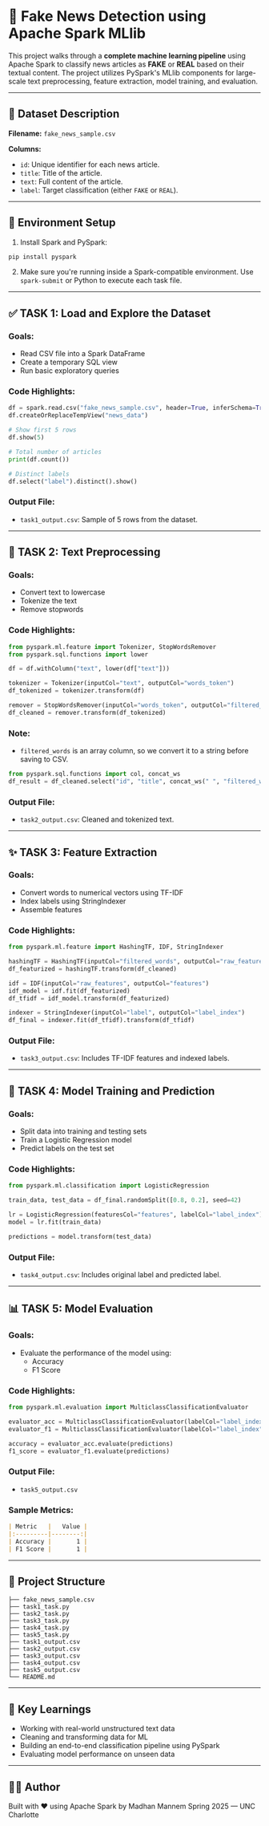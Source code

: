 
# 📰 Fake News Detection using Apache Spark MLlib

This project walks through a **complete machine learning pipeline** using Apache Spark to classify news articles as **FAKE** or **REAL** based on their textual content. The project utilizes PySpark's MLlib components for large-scale text preprocessing, feature extraction, model training, and evaluation.

---

## 📁 Dataset Description

**Filename:** `fake_news_sample.csv`

**Columns:**
- `id`: Unique identifier for each news article.
- `title`: Title of the article.
- `text`: Full content of the article.
- `label`: Target classification (either `FAKE` or `REAL`).

---

## 🚀 Environment Setup

1. Install Spark and PySpark:

```bash
pip install pyspark
```

2. Make sure you're running inside a Spark-compatible environment. Use `spark-submit` or Python to execute each task file.

---

## ✅ TASK 1: Load and Explore the Dataset

### Goals:
- Read CSV file into a Spark DataFrame
- Create a temporary SQL view
- Run basic exploratory queries

### Code Highlights:
```python
df = spark.read.csv("fake_news_sample.csv", header=True, inferSchema=True)
df.createOrReplaceTempView("news_data")

# Show first 5 rows
df.show(5)

# Total number of articles
print(df.count())

# Distinct labels
df.select("label").distinct().show()
```

### Output File:
- `task1_output.csv`: Sample of 5 rows from the dataset.

---

## 🧹 TASK 2: Text Preprocessing

### Goals:
- Convert text to lowercase
- Tokenize the text
- Remove stopwords

### Code Highlights:
```python
from pyspark.ml.feature import Tokenizer, StopWordsRemover
from pyspark.sql.functions import lower

df = df.withColumn("text", lower(df["text"]))

tokenizer = Tokenizer(inputCol="text", outputCol="words_token")
df_tokenized = tokenizer.transform(df)

remover = StopWordsRemover(inputCol="words_token", outputCol="filtered_words")
df_cleaned = remover.transform(df_tokenized)
```

### Note:
- `filtered_words` is an array column, so we convert it to a string before saving to CSV.

```python
from pyspark.sql.functions import col, concat_ws
df_result = df_cleaned.select("id", "title", concat_ws(" ", "filtered_words").alias("filtered_words"), "label")
```

### Output File:
- `task2_output.csv`: Cleaned and tokenized text.

---

## ✨ TASK 3: Feature Extraction

### Goals:
- Convert words to numerical vectors using TF-IDF
- Index labels using StringIndexer
- Assemble features

### Code Highlights:
```python
from pyspark.ml.feature import HashingTF, IDF, StringIndexer

hashingTF = HashingTF(inputCol="filtered_words", outputCol="raw_features")
df_featurized = hashingTF.transform(df_cleaned)

idf = IDF(inputCol="raw_features", outputCol="features")
idf_model = idf.fit(df_featurized)
df_tfidf = idf_model.transform(df_featurized)

indexer = StringIndexer(inputCol="label", outputCol="label_index")
df_final = indexer.fit(df_tfidf).transform(df_tfidf)
```

### Output File:
- `task3_output.csv`: Includes TF-IDF features and indexed labels.

---

## 🤖 TASK 4: Model Training and Prediction

### Goals:
- Split data into training and testing sets
- Train a Logistic Regression model
- Predict labels on the test set

### Code Highlights:
```python
from pyspark.ml.classification import LogisticRegression

train_data, test_data = df_final.randomSplit([0.8, 0.2], seed=42)

lr = LogisticRegression(featuresCol="features", labelCol="label_index")
model = lr.fit(train_data)

predictions = model.transform(test_data)
```

### Output File:
- `task4_output.csv`: Includes original label and predicted label.

---

## 📊 TASK 5: Model Evaluation

### Goals:
- Evaluate the performance of the model using:
  - Accuracy
  - F1 Score

### Code Highlights:
```python
from pyspark.ml.evaluation import MulticlassClassificationEvaluator

evaluator_acc = MulticlassClassificationEvaluator(labelCol="label_index", predictionCol="prediction", metricName="accuracy")
evaluator_f1 = MulticlassClassificationEvaluator(labelCol="label_index", predictionCol="prediction", metricName="f1")

accuracy = evaluator_acc.evaluate(predictions)
f1_score = evaluator_f1.evaluate(predictions)
```

### Output File:
- `task5_output.csv`

### Sample Metrics:
```markdown
| Metric   |   Value |
|:---------|--------:|
| Accuracy |       1 |
| F1 Score |       1 |
```

---

## 📂 Project Structure

```
├── fake_news_sample.csv
├── task1_task.py
├── task2_task.py
├── task3_task.py
├── task4_task.py
├── task5_task.py
├── task1_output.csv
├── task2_output.csv
├── task3_output.csv
├── task4_output.csv
├── task5_output.csv
└── README.md
```

---

## 🧠 Key Learnings

- Working with real-world unstructured text data
- Cleaning and transforming data for ML
- Building an end-to-end classification pipeline using PySpark
- Evaluating model performance on unseen data

---

## 👨‍💻 Author

Built with ❤️ using Apache Spark by Madhan Mannem
Spring 2025 — UNC Charlotte

